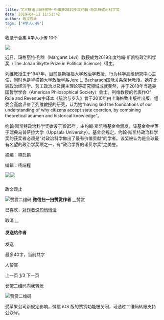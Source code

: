```yaml
---
title: 学术快讯|玛格丽特·列维获2019年度约翰·斯凯特政治科学奖
date: 2019-04-11 11:51:42
author: 政文观止
tags: ['#学人小传']
---
```



收录于合集 #学人小传 10个

![](/images/446/2.png)

  

近日，玛格丽特·列维（Margaret Levi）教授成为2019年度约翰·斯凯特政治科学奖（The Johan Skytte Prize in
Political Science）得主。

  

列维教授生于1947年，目前是斯坦福大学政治学教授、行为科学高级研究中心主任，同时也是华盛顿大学政治学系Jere L.
Bacharach国际关系荣休教授。她在比较政治经济学、劳工政治以及民主理论等研究领域成就斐然，并于2018年当选美国哲学学会（American
Philosophical Society）会士。列维教授的代表作Of Rule and
Revenue中译本《统治与岁入》曾于2010年由上海格致出版社出版。组委会高度评价了列维教授的研究，认为她“having laid the
foundations of our understanding of why citizens accept state coercion, by
combining theoretical acumen and historical knowledge”。

  

约翰·斯凯特政治科学奖始设于1995年，由约翰·斯凯特基金会颁发。该基金会坐落于瑞典乌普萨拉大学（Uppsala
University）。基金会规定，约翰·斯凯特政治科学奖的获奖者必须是“对政治科学做出了最有价值贡献”的学者。该奖被认为是全球最有名望的政治学奖项之一，有“政治学界的诺贝尔奖”之美誉。

  

  

摘编：释启鹏  

编辑：杨端程

  

![](/images/446/3.jpeg)![](/images/446/4.jpeg)

  

![]()

政文观止

![赞赏二维码]() **微信扫一扫赞赏作者** __赞赏

已喜欢，[对作者说句悄悄话](javascript:;)

取消 __

#### 发送给作者

发送

最多40字，当前共字

[](javascript:;) 人赞赏

上一页 [1](javascript:;)/3 下一页

长按二维码向我转账

![赞赏二维码]()

受苹果公司新规定影响，微信 iOS 版的赞赏功能被关闭，可通过二维码转账支持公众号。

